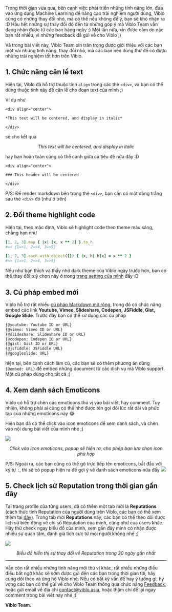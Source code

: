 Trong thời gian vừa qua, bên cạnh việc phát triển những tính năng lớn, đưa vào ứng dụng Machine Learning để nâng cao trải nghiệm người dùng, Viblo cũng có những thay đổi nhỏ, mà có thể nếu không để ý, bạn sẽ khó nhận ra :D Hầu hết những sự thay đổi đó đến từ những góp ý mà Viblo Team vẫn đang nhận được từ các bạn hàng ngày :) Một lần nữa, xin được cảm ơn các bạn rất nhiều, vì những feedback đã gửi về cho Viblo ;)

Và trong bài viết này, Viblo Team xin trân trọng được giới thiệu với các bạn một vài những tính năng, thay đổi nhỏ, mà các bạn nên dùng thử để có được những trải nghiệm tốt hơn trên Viblo.

## 1. Chức năng căn lề text
Hiện tại, Viblo đã hỗ trợ thuộc tính `align` trong các thẻ `<div>`, và bạn có thể dùng thuộc tính này để căn lề cho đoạn text của mình ;) 

Ví dụ như 
```html:html:html
<div align="center">

*This text will be centered, and display in italic*

</div>
```

sẽ cho kết quả 

<div align="center">

*This text will be centered, and display in italic*

</div>

hay bạn hoàn toàn cũng có thể canh giữa cả tiêu đề nữa đấy :D 

```html:html:html
<div align="center">

### This header will be centered

</div>
```

P/S: Để render markdown bên trong thẻ `<div>`, bạn cần có một dòng trắng sau thẻ `<div>` đó (như ở trên)

## 2. Đổi theme highlight code

Hiện tại, theo mặc định, Viblo sẽ highlight code theo theme màu sáng, chẳng hạn như 

```ruby
[1, 2, 3].map { |x| [x, x ** 2] }.to_h 
#=> {1=>1, 2=>4, 3=>9}

[1, 2, 3].each_with_object({}) { |x, h| h[x] = x ** 2 }
#=> {1=>1, 2=>4, 3=>9}
```

Nếu như bạn thích và thấy nhớ dark theme của Viblo ngày trước hơn, bạn có thể thay đổi tuỳ chọn này ở trong [trang setting của mình](/settings/appearances) đấy :D

## 3. Cú pháp embed mới

Viblo hỗ trợ rất nhiều [cú pháp Markdown mở rộng](https://viblo.asia/helps/cach-su-dung-markdown-bxjvZYnwkJZ), trong đó có chức năng embed các link **Youtube, Vimeo, Slideshare, Codepen, JSFiddle, Gist, Google Slide**. Trước đây bạn có thể sử dụng các cú pháp 

```markdown
{@youtube: Youtube ID or URL}
{@vimeo: Vimeo ID or URL}
{@slideshare: Slideshare ID or URL}
{@codepen: Codepen ID or URL}
{@gist: Gist ID or URL}
{@jsfiddle: JSFiddle URL}
{@googleslide: URL}
```

hiện tại, bên cạnh cách làm cũ, các bạn sẽ có thêm phương án dùng `{@embed: URL}` để embed những document từ các dịch vụ mà Viblo support. Một cú pháp dùng cho tất cả ;)

## 4. Xem danh sách Emoticons

Viblo có hỗ trợ chèn các emoticons thú vị vào bài viết, hay comment. Tuy nhiên, không phải ai cũng có thể nhớ được tên gọi đôi lúc rất dài và phức tạp của những emoticons này :joy: 

Hiện bạn đã có thể click vào icon emoticons để xem danh sách, và chèn vào nội dung bài viết của mình nhé ;)

![](https://images.viblo.asia/08913810-b024-439a-8c8d-7103f700cc61.png)

<div align="center">

*Click vào icon emoticons, popup sẽ hiện ra, cho phép bạn lựa chọn icon phù hợp*

</div>

P/S: Ngoài ra, các bạn cũng có thể gõ trực tiếp tên emoticons, bắt đầu với ký tự `:`, thì sẽ có popup hiện ra để gợi ý về danh sách emoticons nữa đấy ![](https://images.viblo.asia/7f756a52-c568-413c-ab47-66abff869bb1.png)

## 5. Check lịch sử Reputation trong thời gian gần đây

Tại trang profile của từng users, đã có thêm một tab mới là **Reputations** (cách thức tính Reputation của người dùng trên Viblo, các bạn có thể xem thêm tại [đây](https://viblo.asia/helps/he-thong-tinh-reputation-tren-viblo-6J3ZgkdxZmB)). Trong tab mới **Reputations** này, các bạn có thể theo dõi được lịch sử biến động về chỉ số Reputation của mình, cũng như của users khác. Hãy thử check ngay biểu đồ của mình, xem gần đây mình có nhận được nhiều sự quan tâm, đánh giá tích cực từ mọi người không nhé ;)

![](https://images.viblo.asia/a8c7288b-aff5-4e5a-a21f-bac5a8964fa8.png)

<div align="center">

*Biểu đồ hiển thị sự thay đổi về Reputation trong 30 ngày gần nhất*

</div>

<hr>

Vẫn còn rất nhiều những tính năng mới thú vị khác, rất nhiều những điều điều bất ngờ khác sẽ sớm được gửi đến các bạn trong thời gian tới, hãy cùng dõi theo và ủng hộ Viblo nhé. Nếu có bất kỳ vấn đề hay ý tưởng gì, hy vọng các bạn có thể gửi về cho Viblo Team thông qua chức năng [Feedback](/feedback), hoặc gửi email về địa chỉ contact@viblo.asia, hoặc thậm chí để lại ngay comment trong bài viết này nhé ;) 

**Viblo Team.**
